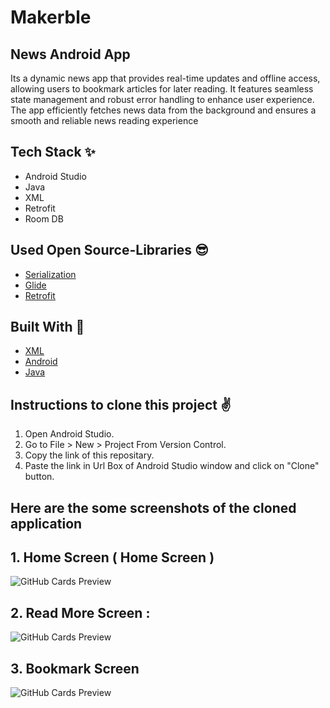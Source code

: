 # Makerble

## News Android App
Its a dynamic news app that provides real-time updates and offline access, allowing users to bookmark articles for later reading. It features seamless state management and robust error handling to enhance user experience. The app efficiently fetches news data from the background and ensures a smooth and reliable news reading experience

## Tech Stack ✨
- Android Studio
- Java
- XML
- Retrofit
- Room DB

## Used Open Source-Libraries 😎
- [Serialization](https://github.com/Kotlin/kotlinx.serialization)
- [Glide](https://github.com/bumptech/glide)
- [Retrofit](https://github.com/square/retrofit)

## Built With 🚀

- [XML](https://en.wikipedia.org/wiki/XML)
- [Android](https://www.android.com/intl/en_in/)
- [Java](https://www.java.com/en/)


## Instructions to clone this project ✌
1. Open Android Studio.
2. Go to File > New > Project From Version Control.
3. Copy the link of this repositary.
4. Paste the link in Url Box of Android Studio window and click on "Clone" button.

## Here are the some screenshots of the cloned application
##
## 1. Home Screen ( Home Screen )
![GitHub Cards Preview](https://github.com/akashs056/Makerble-News-App/blob/master/Images/home.jpg)
##
## 2. Read More Screen :
![GitHub Cards Preview](https://github.com/akashs056/Makerble-News-App/blob/master/Images/readmore.jpg)
##
## 3. Bookmark Screen
![GitHub Cards Preview](https://github.com/akashs056/Makerble-News-App/blob/master/Images/bookmark.jpg)


##
